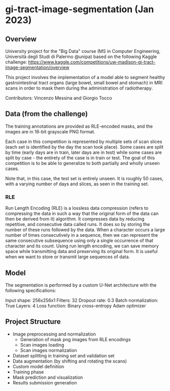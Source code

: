 # gi-tract-image-segmentation (Jan 2023)

## Overview
University project for the "Big Data" course (MS in Computer Engineering, Università degli Studi di Palermo @unipa) based on the following Kaggle challenge: https://www.kaggle.com/competitions/uw-madison-gi-tract-image-segmentation/overview

This project involves the implementation of a model able to segment healthy gastrointestinal tract organs (large bowel, small bowel and stomach) in MRI scans in order to mask them during the administration of radiotherapy.

Contributors: Vincenzo Messina and Giorgio Tocco

## Data (from the challenge)
The training annotations are provided as RLE-encoded masks, and the images are in 16-bit grayscale PNG format.

Each case in this competition is represented by multiple sets of scan slices (each set is identified by the day the scan took place). Some cases are split by time (early days are in train, later days are in test) while some cases are split by case - the entirety of the case is in train or test. The goal of this competition is to be able to generalize to both partially and wholly unseen cases.

Note that, in this case, the test set is entirely unseen. It is roughly 50 cases, with a varying number of days and slices, as seen in the training set.

### RLE
Run Length Encoding (RLE) is a lossless data compression (refers to compressing the data in such a way that the original form of the data can then be derived from it) algorithm.
It compresses data by reducing repetitive, and consecutive data called runs. It does so by storing the number of these runs followed by the data.
When a character occurs a large number of times consecutively in a sequence, then we can represent the same consecutive subsequence using only a single occurrence of that character and its count.
Using run length encoding, we can save memory space while transmitting data and preserving its original form. It is useful when we want to store or transmit large sequences of data.


## Model
The segmentation is performed by a custom U-Net architecture with the following specifications:

Input shape: 256x256x1
Filters: 32
Dropout rate: 0.3
Batch normalization: True
Layers: 4
Loss function: Binary cross-entropy
Adam optimizer


## Project Structure
- Image preprocessing and normalization
  - Generation of mask png images from RLE encodings
  - Scan images loading
  - Scan images normalization
- Dataset splitting in training set and validation set
- Data augmentation (by shifting and rotating the scans)
- Custom model definition
- Training phase
- Mask prediction and visualization
- Results submission generation
